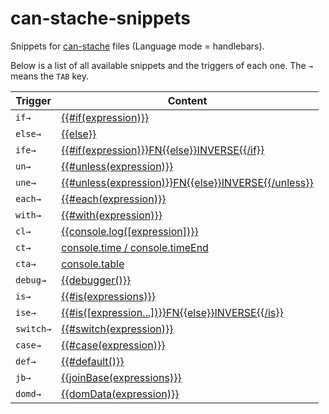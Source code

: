 # can-stache-snippets

Snippets for [can-stache](https://canjs.com/doc/can-stache.html) files (Language mode = handlebars).

Below is a list of all available snippets and the triggers of each one. The `→` means the `TAB` key.

| Trigger | Content |
|---|---|
| `if→` | [{{#if(expression)}}](https://canjs.com/doc/can-stache.helpers.if.html) |
| `else→` | [{{else}}](https://canjs.com/doc/can-stache.helpers.if.html) |
| `ife→` | [{{#if(expression)}}FN{{else}}INVERSE{{/if}}](https://canjs.com/doc/can-stache.helpers.if.html) |
| `un→` | [{{#unless(expression)}}](https://canjs.com/doc/can-stache.helpers.unless.html) |
| `une→` | [{{#unless(expression)}}FN{{else}}INVERSE{{/unless}}](https://canjs.com/doc/can-stache.helpers.unless.html) |
| `each→` | [{{#each(expression)}}](https://canjs.com/doc/can-stache.helpers.each.html) |
| `with→` | [{{#with(expression)}}](https://canjs.com/doc/can-stache.helpers.with.html) |
| `cl→` | [{{console.log([expression])}}](https://canjs.com/doc/can-stache.helpers.console.html) |
| `ct→` | [console.time / console.timeEnd](https://canjs.com/doc/can-stache.helpers.console.html) |
| `cta→` | [console.table](https://canjs.com/doc/can-stache.helpers.console.html) |
| `debug→` | [{{debugger()}}](https://canjs.com/doc/can-stache.helpers.debugger.html) |
| `is→` | [{{#is(expressions)}}](https://canjs.com/doc/can-stache.helpers.is.html) |
| `ise→` | [{{#is([expression...])}}FN{{else}}INVERSE{{/is}}](https://canjs.com/doc/can-stache.helpers.is.html) |
| `switch→` | [{{#switch(expression)}}](https://canjs.com/doc/can-stache.helpers.switch.html) |
| `case→` | [{{#case(expression)}}](https://canjs.com/doc/can-stache.helpers.case.html) |
| `def→` | [{{#default()}}](https://canjs.com/doc/can-stache.helpers.default.html) |
| `jb→` | [{{joinBase(expressions)}}](https://canjs.com/doc/can-stache.helpers.joinBase.html) |
| `domd→` | [{{domData(expression)}}](https://canjs.com/doc/can-stache.helpers.domData.html) |
